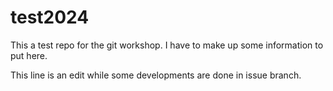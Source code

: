 # test2024
This a test repo for the git workshop. I have to make up some information to put here.


This line is an edit while some developments are done in issue branch.

